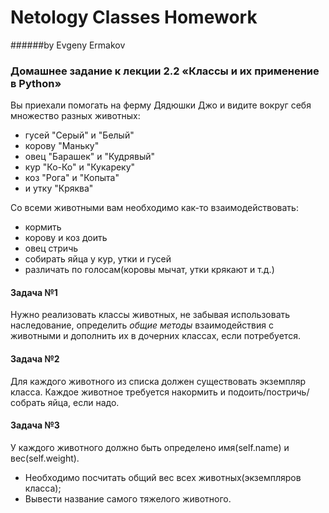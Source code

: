 # Netology Classes Homework
######by Evgeny Ermakov

### Домашнее задание к лекции 2.2 «Классы и их применение в Python»

Вы приехали помогать на ферму Дядюшки Джо и видите вокруг себя множество разных животных:
* гусей "Серый" и "Белый"
* корову "Маньку"
* овец "Барашек" и "Кудрявый"
* кур "Ко-Ко" и "Кукареку"
* коз "Рога" и "Копыта"
* и утку "Кряква"

Со всеми животными вам необходимо как-то взаимодействовать:
* кормить
* корову и коз доить
* овец стричь
* собирать яйца у кур, утки и гусей
* различать по голосам(коровы мычат, утки крякают и т.д.)

#### Задача №1
Нужно реализовать классы животных, не забывая использовать наследование, определить *общие методы* взаимодействия с животными и дополнить их в дочерних классах, если потребуется.

#### Задача №2
Для каждого животного из списка должен существовать экземпляр класса.
Каждое животное требуется накормить и подоить/постричь/собрать яйца, если надо.

#### Задача №3
У каждого животного должно быть определено имя(self.name) и вес(self.weight). 
- Необходимо посчитать общий вес всех животных(экземпляров класса);
- Вывести название самого тяжелого животного.
